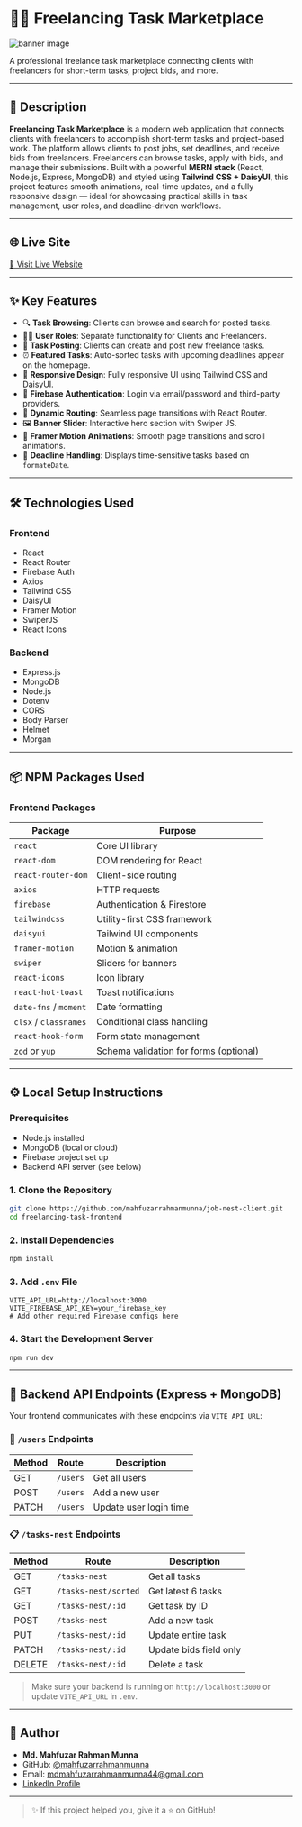 # 🧑‍💼 Freelancing Task Marketplace
<img src="https://i.ibb.co/PGFG5qJf/image.png" alt="banner image"/>

A professional freelance task marketplace connecting clients with freelancers for short-term tasks, project bids, and more.

---

## 🧾 Description

**Freelancing Task Marketplace** is a modern web application that connects clients with freelancers to accomplish short-term tasks and project-based work. The platform allows clients to post jobs, set deadlines, and receive bids from freelancers. Freelancers can browse tasks, apply with bids, and manage their submissions. Built with a powerful **MERN stack** (React, Node.js, Express, MongoDB) and styled using **Tailwind CSS + DaisyUI**, this project features smooth animations, real-time updates, and a fully responsive design — ideal for showcasing practical skills in task management, user roles, and deadline-driven workflows.

---

## 🌐 Live Site

[🔗 Visit Live Website](https://jobnest-a10.web.app/)

---

## ✨ Key Features

- 🔍 **Task Browsing**: Clients can browse and search for posted tasks.
- 🧑‍💼 **User Roles**: Separate functionality for Clients and Freelancers.
- 📝 **Task Posting**: Clients can create and post new freelance tasks.
- ⏰ **Featured Tasks**: Auto-sorted tasks with upcoming deadlines appear on the homepage.
- 🎨 **Responsive Design**: Fully responsive UI using Tailwind CSS and DaisyUI.
- 🔐 **Firebase Authentication**: Login via email/password and third-party providers.
- 🧭 **Dynamic Routing**: Seamless page transitions with React Router.
- 🖼️ **Banner Slider**: Interactive hero section with Swiper JS.
- 🌟 **Framer Motion Animations**: Smooth page transitions and scroll animations.
- 📅 **Deadline Handling**: Displays time-sensitive tasks based on `formateDate`.

---

## 🛠️ Technologies Used

### Frontend

- React
- React Router 
- Firebase Auth
- Axios
- Tailwind CSS
- DaisyUI
- Framer Motion
- SwiperJS
- React Icons

### Backend

- Express.js
- MongoDB
- Node.js
- Dotenv
- CORS
- Body Parser
- Helmet
- Morgan

---

## 📦 NPM Packages Used

### Frontend Packages

| Package              | Purpose                                        |
|----------------------|------------------------------------------------|
| `react`              | Core UI library                                |
| `react-dom`          | DOM rendering for React                        |
| `react-router-dom`   | Client-side routing                            |
| `axios`              | HTTP requests                                  |
| `firebase`           | Authentication & Firestore                     |
| `tailwindcss`        | Utility-first CSS framework                    |
| `daisyui`            | Tailwind UI components                         |
| `framer-motion`      | Motion & animation                             |
| `swiper`             | Sliders for banners                            |
| `react-icons`        | Icon library                                   |
| `react-hot-toast`    | Toast notifications                            |
| `date-fns` / `moment`| Date formatting                                |
| `clsx` / `classnames`| Conditional class handling                     |
| `react-hook-form`    | Form state management                          |
| `zod` or `yup`       | Schema validation for forms (optional)         |

---

## ⚙️ Local Setup Instructions

### Prerequisites

- Node.js installed
- MongoDB (local or cloud)
- Firebase project set up
- Backend API server (see below)

### 1. Clone the Repository

```bash
git clone https://github.com/mahfuzarrahmanmunna/job-nest-client.git
cd freelancing-task-frontend
```

### 2. Install Dependencies

```bash
npm install
```

### 3. Add `.env` File

```env
VITE_API_URL=http://localhost:3000
VITE_FIREBASE_API_KEY=your_firebase_key
# Add other required Firebase configs here
```

### 4. Start the Development Server

```bash
npm run dev
```

---

## 🧪 Backend API Endpoints (Express + MongoDB)

Your frontend communicates with these endpoints via `VITE_API_URL`:

### 🔐 `/users` Endpoints

| Method | Route        | Description                     |
|--------|--------------|---------------------------------|
| GET    | `/users`     | Get all users                   |
| POST   | `/users`     | Add a new user                  |
| PATCH  | `/users`     | Update user login time          |

### 📋 `/tasks-nest` Endpoints

| Method | Route                 | Description                             |
|--------|-----------------------|-----------------------------------------|
| GET    | `/tasks-nest`         | Get all tasks                           |
| GET    | `/tasks-nest/sorted`  | Get latest 6 tasks                      |
| GET    | `/tasks-nest/:id`     | Get task by ID                          |
| POST   | `/tasks-nest`         | Add a new task                          |
| PUT    | `/tasks-nest/:id`     | Update entire task                      |
| PATCH  | `/tasks-nest/:id`     | Update bids field only                  |
| DELETE | `/tasks-nest/:id`     | Delete a task                           |

> Make sure your backend is running on `http://localhost:3000` or update `VITE_API_URL` in `.env`.

---

## 🤝 Author

- **Md. Mahfuzar Rahman Munna**  
- GitHub: [@mahfuzarrahmanmunna](https://github.com/mahfuzarrahmanmunna)
- Email: mdmahfuzarrahmanmunna44@gmail.com
- [LinkedIn Profile](https://www.linkedin.com/in/md-mahfuzar-rahman-munna-41a342351/)

---

> ✨ If this project helped you, give it a ⭐ on GitHub!
